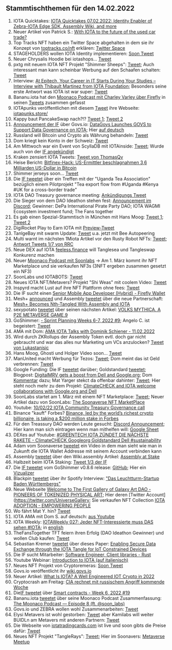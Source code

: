 ## Stammtischthemen für den 14.02.2022

1. IOTA Quicktakes: [IOTA Quicktakes 07.02.2022: Identity Enabler of Zebra-IOTA Edge SDK, Assembly Wiki, and more](https://www.youtube.com/watch?v=mwWZSquacLY)
2. Neuer Artikel von Patrick S.: [With IOTA to the future of the used car trade?](https://medium.com/@pa.schuetze/with-iota-to-the-future-of-the-used-car-trade-8cac1a8427bd)
3. Top Tracks NFT haben ein Twitter Space abgehalten in dem sie ihr Konzept von [toptracks.co/nft](https://www.toptracks.co/nft) erklären: [Twitter Space](https://twitter.com/ToptracksNFT/status/1490724903678586884?s=20&t=I-GX3mQaQarQsNDeEDd8DQ)
4. STAGEHOLDERS wollen IOTA Identity implementieren: [Soon Tweet](https://twitter.com/stageholders/status/1490955439831351296?s=20&t=I-GX3mQaQarQsNDeEDd8DQ)
5. Neuer Chrysalis Hoodie bei iotashops... [Tweet](https://twitter.com/iotashop/status/1491026647365025794?s=20&t=njbXrX-TYgGGnlfJ4p-WnA)
6. pxtg mit neuem IOTA NFT Projekt "Shimmer Sheeps": [Tweet](https://twitter.com/pxdg3/status/1491012214727536642?s=20&t=njbXrX-TYgGGnlfJ4p-WnA); Auch interessant man kann scheinbar Werbung auf den Schaafen schalten: [Tweet](https://twitter.com/pxdg3/status/1491397281417134080?s=20&t=DjzYA1brsz4EJcTeVelCsg)
7. Interview: [At Epitech, Your Career in IT Starts During Your Studies – Interview with Thibault Martinez from IOTA Foundation](https://www.epitech-it.be/news-events/at-epitech-your-career-in-it-starts-during-your-studies-interview-with-thibault-martinez-from-iota-foundation/); Besonders seine erste Antwort was IOTA ist war super: [Tweet](https://twitter.com/Vrom14286662/status/1491117832083734533?s=20&t=MQ0cJsJbWTSpXA1CIODKTw)
8. Bananu.iota hat den [Moonaco Podcast mit Charley Varley über Firefly](https://open.spotify.com/episode/08xuXSAbUGOUjIohhyTT6P?si=872a69a6c5eb418d&nd=1) in seinen [Tweets](https://twitter.com/CptBananu/status/1491139554346438656?s=20&t=MQ0cJsJbWTSpXA1CIODKTw) zusammen gefasst
9. IOTApunks veröffentlichen mit diesem [Tweet](https://twitter.com/IotaPunks_71/status/1491295528906530817) ihre Webseite: [iotapunks.store/](https://iotapunks.store/)
10. Kappy baut PancakeSwap nach?!? [Tweet 1](https://twitter.com/Rob_Daykin/status/1376121053441822724?s=20&t=MQ0cJsJbWTSpXA1CIODKTw); [Tweet 2](https://twitter.com/Rob_Daykin/status/1376192160480034817?s=20&t=MQ0cJsJbWTSpXA1CIODKTw)
11. [Announcement der IF](https://twitter.com/iota/status/1491091144113111043?s=20&t=MQ0cJsJbWTSpXA1CIODKTw) über Govs.io: [DataGovs Launches GOVS to Support Data Governance on IOTA](https://blog.iota.org/datagovs-launches-govs-to-support-data-governance-on-iota/); Hier [auf deutsch](https://iota-kurs.de/datagovs-fuehrt-govs-zur-unterstuetzung-auf-iota-ein/)
12. Russland will Bitcoin und Crypto als Währung behandeln: [Tweet](https://twitter.com/Blockworks_/status/1491313415557722117?s=20&t=MQ0cJsJbWTSpXA1CIODKTw)
13. Dom kriegt kein Konto in der Schweiz: [Tweet](https://twitter.com/DomSchiener/status/1491346058882199552?s=20&t=YaKTzTzXEUf2gRoq1L_3tQ)
14. Am Mittwoch war ein Event von ScyllaDB mit IOTAinside: [Tweet](https://twitter.com/ScyllaDB/status/1486006145114415111?s=20&t=DjzYA1brsz4EJcTeVelCsg); Wurde auch von der [IF angekündigt](https://twitter.com/iota/status/1491331072470433792?s=20&t=DjzYA1brsz4EJcTeVelCsg)
15. Kraken zensiert IOTA Tweets: [Tweet von ThomasQv](https://twitter.com/ThomasQvOG/status/1491214826441678850?s=20&t=YaKTzTzXEUf2gRoq1L_3tQ)
16. Heise Bericht: [Bitfinex-Hack: US-Ermittler beschlagnahmen 3,6 Milliarden US-Dollar in Bitcoin](https://www.heise.de/news/Milliarden-Fund-sechs-Jahre-nach-Bitfinex-Hack-6359890.html)
17. Shimmer jerseys soon... [Tweet](https://twitter.com/DomSchiener/status/1491398587246575618?s=20&t=Rj27eJeMu6wmbIIHg9ut0w)
18. Die [IF tweetet](https://twitter.com/iota/status/1491381706573688846?s=20&t=DjzYA1brsz4EJcTeVelCsg) über ein Treffen mit der "Uganda Tea Association" bezüglich einem Pilotprojekt "Tea export flow from #Uganda #Kenya #UK for a cross-border trade"
19. IOTA DAO Treasury governance meeting: [Ankündigungs Tweet](https://twitter.com/PhyloIota/status/1491412641591750657?s=20&t=PFcRC3OD1IoeezcAHKLcqA)
20. Die Sieger von dem DAO Ideathon stehen fest: [Announcement im Discord](https://discordapp.com/channels/397872799483428865/903220971828289546/940985865142952017); Gewinner: DePa International Pirate Party DAO; IOTA WAGMI Ecosystem investment fund; The Fans together
21. Es gab einen Spezial-Stammtisch in München mit Hans Moog: [Tweet 1](https://twitter.com/Vrom14286662/status/1491521489044226048?s=20&t=PFcRC3OD1IoeezcAHKLcqA); [Tweet 2](https://twitter.com/Vrom14286662/status/1491520240253087755?s=20)
22. DigiRocket Play to Earn IOTA mit [Preview-Tweet](https://twitter.com/DigiMine_/status/1491471451643330564?s=20)
23. TanlgeBay mit swarm Update: [Tweet](https://twitter.com/tanglebay/status/1491529032256606208?s=20&t=PFcRC3OD1IoeezcAHKLcqA) u.a. jetzt mit Bee Autopeering
24. Multi warnt im nächsten 1Miota Artikel vor den Rusty Robot NFTs: [Tweet](https://twitter.com/multifolio/status/1491462312955416579?s=20); [Antwort Tweets 1/7 von RRC](https://twitter.com/RustyRobotCC/status/1491518410290835456?s=20)
25. Neue DEX auf IOTA [feeless.finance](https://feeless.finance/) will Tanglesea und Tangleswap Konkurenz machen
26. Neuer [Moonaco Podcast mit Soonlabs](https://open.spotify.com/episode/2b00SUxSWvCBWwfrwZvdMM?si=F5VQmMO_RtGZeNlGaqP4yQ&nd=1) -> Am 1. März kommt ihr NFT Marketplace und sie verkaufen NF3s (3NFT ergeben zusammen gesetzt ein NF3)
27. SoonLabs und IOTABOTS: [Tweet](https://twitter.com/iotabots/status/1491702228121374721?s=20&t=A7IxA1633M_r5GwxC03tuw)
28. Neues IOTA NFT/Metavers? Projekt "Shi Weas" mit coolem Video: [Tweet](https://twitter.com/Rawkala/status/1491706861447430146?s=20&t=A7IxA1633M_r5GwxC03tuw)
29. Inspyrd macht Lust auf ihre NFT Plattform ohne fees: [Tweet](https://twitter.com/inspyrdNFT/status/1491712175165124611?s=20&t=A7IxA1633M_r5GwxC03tuw)
30. Die IF sucht einen [Senior Mobile App Developer (Hybrid) - Firefly Wallet](https://iota.bamboohr.com/jobs/view.php?id=151)
31. Mesh+ [announced](https://twitter.com/iotaMESH/status/1491776215417450496?s=20&t=A7IxA1633M_r5GwxC03tuw) und Assembly [tweetet](https://twitter.com/assembly_net/status/1491774051400007681?s=20&t=A7IxA1633M_r5GwxC03tuw) über die neue Partnerschaft: [Mesh+ Becomes Nth-Tangled With Assembly and IOTA](https://blog.assembly.sc/mesh-becomes-nth-tangled-with-assembly-and-iota/)
32. sexypotato [tweetet](https://twitter.com/sexypotato_P/status/1491744995002535939?s=20&t=A7IxA1633M_r5GwxC03tuw) über seinen nächsten Artikel: [VOLKS MYTHICA. A P2E METAVERSE GAME.9](https://medium.com/@sexypotato/volks-mythica-a-p2e-metaverse-game-f871d1a65f3e)
33. GoShimmer: [- Sprint Planning Weeks 6-7, 2022 #9](https://github.com/iotaledger/research-updates/discussions/9); Angelo C. ist begeistert: [Tweet](https://twitter.com/AngeloCapossele/status/1491792912769683458?s=20&t=A7IxA1633M_r5GwxC03tuw)
34. AMA mit Dom: [AMA IOTA Talks with Dominik Schiener - 11.02.2022](https://www.youtube.com/watch?v=yeXgNucNstI)
35. Wird durch ZKRollups der Assembly Token evtl. doch gar nicht gebraucht und war das alles nur Marketing um VCs anzulocken? [Tweet von Lukastanisic](https://twitter.com/lukastanisic99/status/1491669116385738758?s=20&t=U7yWkjwljH9zkbNB83O_Aw)
36. Hans Moog, Ghosti und Holger Video soon... [Tweet](https://twitter.com/rohmeo_de/status/1491799498737086468?s=20&t=U7yWkjwljH9zkbNB83O_Aw)
37. ManUnited macht Werbung für Tezos: [Tweet](https://twitter.com/ManUtd/status/1491743877690281987?s=20&t=U7yWkjwljH9zkbNB83O_Aw); Dom meint das ist Geld verbrennen: [Tweet](https://twitter.com/DomSchiener/status/1491798874838630415?s=20&t=U7yWkjwljH9zkbNB83O_Aw)
38. Google Funding: Die IF [tweetet](https://twitter.com/iota/status/1491832919119306757?s=20&t=jXgrBW12ewo7za4rmN-RRw) darüber; Goldstandard [tweetet](https://twitter.com/goldstandard/status/1491770892703121412?s=20); Blogpost: [DigitalMRV gets a boost from Dell and Google.org](https://blog.iota.org/iota-and-climatecheck-welcome-google-org-funding-with-gold-standard-dell-collaborates-with-digitalmrv-to-integrate-data-confidence-fabric/); Dom [Kommentar](https://twitter.com/DomSchiener/status/1491834436534644739?s=20) dazu; Mat Yarger stekct da offenbar dahinter: [Tweet](https://twitter.com/DomSchiener/status/1491834436534644739?s=20&t=gkMXs1ODkpOlpUgqQTvcyA); Hier steht noch mehr zu dem Projekt: [ClimateCHECK and IOTA welcome collaborations with Google.org and Dell](https://www.linkedin.com/pulse/climatecheck-iota-welcome-collaborations-googleorg-dell-/?trackingId=%2B4DvlFQ5R2%2BH8jN5lPyATA%3D%3D)
39. SoonLabs startet am 1. März mit einem NFT Marketplace: [Tweet](https://twitter.com/soon_labs/status/1491820956691537949?s=20); Neuer Artikel dazu von SoonLabs: [The Soonaverse NFT MarketPlace](https://soonlabs.medium.com/the-soonaverse-nft-marketplace-971f6b3e00d1)
40. Youtube: [10/02/22 IOTA Community Treasury Governance call](https://www.youtube.com/watch?v=ud85ClxJk9E)
41. Binance "kauft" Forbes? [Binance, led by the world’s richest crypto billionaire, is taking a $200 million stake in Forbes](https://www.cnbc.com/2022/02/10/forbes-spac-binance-led-by-the-worlds-richest-crypto-billionaire-is-taking-a-200-million-stake-in-forbes-.html)
42. Für den Treassury DAO werden Leute gesucht: [Discord Announcement](https://discord.com/channels/397872799483428865/397872799483428867/941590698757586994); Hier kann man sich eintragen wenn man mithelfen will: [Google Sheet](https://docs.google.com/spreadsheets/d/1FhJGCR-APsDBtheX9KSQp5SfMOFVTCshTR0LP7tRuFQ/edit#gid=1502463963)
43. DEXes auf Youtube: [#GREENTECH IOTA ZÜNDET DIE NÄCHSTE RAKETE - ClimateCHECK Googleorg Goldstandard Dell #sustainability](https://www.youtube.com/watch?v=4YoYJiEp5nw)
44. Adam vom Soonaverse [tweetet](https://twitter.com/adam_unchained/status/1492069317365489664?s=20&t=qZpPPUvbjbWc2qfiQBrqOA) ein Video in dem man sieht wie man in Zukunft die IOTA Wallet Addresse mit seinem Account verbinden kann
45. Assembly [tweetet](https://twitter.com/assembly_net/status/1492106497874141185?s=20&t=viJoYU7KdiLH-WpNzFDKKA) über den Wiki.assembly Artikel: [Assembly at Stake](https://wiki.assembly.sc/learn/assembly_at_stake/)
46. Halbzeit beim IOTA Staking: [Tweet 1/3 der IF](https://twitter.com/iota/status/1492133859550539781?s=20&t=4rREiBwARTm3W2j97sZq3A)
47. Die [IF tweetet](https://twitter.com/iota/status/1492166669762023430?s=20&t=39StabXJvQ02iKOXrsvP0A) vom GoShimmer v0.8.6 release: [GitHub](https://github.com/iotaledger/goshimmer/blob/6305d0d5d6c08e4f9cbb6d2301136d783da1acb5/CHANGELOG.md); Hier ein [Vizualizer](http://public-node-01.devnet.shimmer.iota.cafe:8061/visualizer)
48. Blackpin [tweetet](https://twitter.com/BLACKPIN_GmbH/status/1486711542779244566?s=20&t=mDBLpCBTHqI99qZ-NXkywg) über ihr Spotify Interview: ["Das Leuchtturm-Startup Baden Württembergs"](https://open.spotify.com/episode/0x1hajuCtNzGIYUDbH18vG?si=rGD2-KrgTOGuaK2OrhBJEw&nd=1)
49. Neue Webseite [Welcome to The First Gallery of Galaxy Art DAO - PIONEERS OF TOKENIZED PHYSICAL ART](https://universegallery.io/); Hier deren [Twitter Account](https://twitter.com/UniverseGallery; Sie verkaufen NFT Collection [IOTA ADOPTION - EMPOWERING PEOPLE](https://medium.com/@universegallerynft/iota-adoption-empowering-people-bb88daf17a24)
50. Wo fährt Mat Y. hin? [Tweet](https://twitter.com/Mat_Yarger/status/1492174498149380099?s=20&t=o1nkS7hQTI8A36VyVMe31Q)
51. IOTA AMA mit Dom S. auf deutsch: [aus Youtube](https://www.youtube.com/watch?v=bqcCTPFDIjI)
52. IOTA Weekly: [IOTAWeekly 027: Jeder NFT-Interessierte muss DAS sehen #IOTA](https://www.youtube.com/watch?v=LWz_EaGV1w4); in [english](https://www.youtube.com/watch?v=KWd2HRMGA6M)
53. TheFansTogether TFT feiern ihren Erfolg (DAO Ideathon Gewinner) und wollen Club kaufen: [Tweet](https://twitter.com/TheFansTogether/status/1492182559459090435?s=20&t=DkzPPkB2uYRrjbvOccTbNA)
54. Sebastian Kremer [tweetet](https://twitter.com/SebaKremer/status/1492162874596339721?s=20&t=DkzPPkB2uYRrjbvOccTbNA) über dieses Paper: [Enabling Secure Data Exchange through the IOTA Tangle for IoT Constrained Devices](https://t.co/PgJ2KVUuH4)
55. Die IF sucht Mitarbeiter: [Software Engineer, Client libraries - Rust](https://iota.bamboohr.com/jobs/view.php?id=166)
56. Youtube Webinar: [Introduction to IOTA (auf italienisch)](https://www.youtube.com/watch?app=desktop&v=5qAUPIRzJO8&t=8s)
57. Neues NFT Projekt von Cryptoremeras: [Soon Tweet](https://twitter.com/Cryptoremeras/status/1492211746874007558?s=20&t=o1nkS7hQTI8A36VyVMe31Q)
58. Govs.io veröffentlicht ihr [wiki.govs.io](https://wiki.govs.io/connectors/iota)
59. Neuer Artikel: [What Is IOTA? A Well Engineered IOT Crypto in 2022](https://www.hodlcryptonite.com/what-is-iota/)
60. Cryptocrash am Freitag: [CIA rechnet mit russischem Angriff kommende Woche](https://www.spiegel.de/politik/deutschland/krise-in-osteuropa-cia-rechnet-mit-russischem-angriff-kommende-woche-a-2e10a45f-b6eb-4b1a-b692-2edc64c04adf?d=1644608986&sara_ecid=app_upd_903PVrz5TZlGJuLWLqJDVijRko558t&sara_ecid=soci_upd_KsBF0AFjflf0DZCxpPYDCQgO1dEMph)
61. Die[IF tweetet](https://twitter.com/iota/status/1492468606109630466?s=20) über [Smart contracts - Week 6, 2022 #19](https://github.com/iotaledger/engineering-updates/discussions/19)
62. Bananu.iota [tweetet](https://twitter.com/CptBananu/status/1492461629505781762?s=20) über seine Moonaco Podcast Zusammenfassung: [The Moonaco Podcast — Episode 8 (ft. @soon_labs)](https://medium.com/@CptBananu/the-moonaco-podcast-episode-8-ft-soon-labs-cc3f1f9b36c)
63. Govs.io und ZEBRA wollen wohl Zusammenarbeiten: [Tweet](https://twitter.com/govs_io/status/1492510377602650117?s=20)
64. Elysi Metavers ist wohl gestorben: [Tweet](https://twitter.com/ElysiMetaverse/status/1492538582250266624?s=20&t=mxJ3xRLRHjDcCRYpB-9NzA) aber Kamilabs will weiter BUIDLn am Metavers mit anderen Partnern: [Tweet](https://twitter.com/kamilabsstudio/status/1492539054453362689?s=20&t=mxJ3xRLRHjDcCRYpB-9NzA)
65. Die Webseite von [iotatradingcards.com](https://www.iotatradingcards.com/) ist live und soon gibts die Preise dafür: [Tweet](https://twitter.com/FranklMarkus/status/1492593032784400389?s=20&t=mxJ3xRLRHjDcCRYpB-9NzA)
66. Neues NFT Projekt "TangleRays": [Tweet](https://twitter.com/Yap_Chief/status/1492594924377849869?s=20&t=mxJ3xRLRHjDcCRYpB-9NzA); Hier im Soonavers: [Metaverse Meetup](https://soonaverse.com/space/0x5b4c25cd36fdef50d29e044bf937be91ea8c3bbc/overview)
